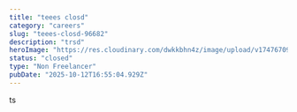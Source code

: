 ```yaml
---
title: "teees closd"
category: "careers"
slug: "teees-closd-96682"
description: "trsd"
heroImage: "https://res.cloudinary.com/dwkkbhn4z/image/upload/v1747670954/uploads/zy70ljky7xa0stxbcslw.png"
status: "closed"
type: "Non Freelancer"
pubDate: "2025-10-12T16:55:04.929Z"
---
```





ts